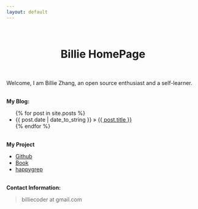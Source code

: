 ```yaml
---
layout: default
---
```

<br/>
<h1 style="text-align:center">Billie HomePage</h1>

<br />

<p>
Welcome, I am Billie Zhang, an open source enthusiast and a self-learner. 
</p>


<p><br /><b>My Blog:</b></p>
  <ul class="posts">
    {% for post in site.posts %}
      <li><span>{{ post.date | date_to_string }}</span> &raquo; <a href="{{ post.url }}">{{ post.title }}</a></li>
    {% endfor %}
  </ul>

<p><br /><b>My Project</b></p>
<ul>
<li><a href="https://github.com/billie66">Github</a></li>
<li><a href="http://billie66.github.com/TLCL/index.html">Book</a></li>
<li><a href="http://happypeter.github.com/happygrep/index.html">happygrep</a></li>
</ul>

<p><br /><b>Contact Information:</b></p>
<blockquote>
<p>
billiecoder at gmail.com
</p>
</blockquote>


